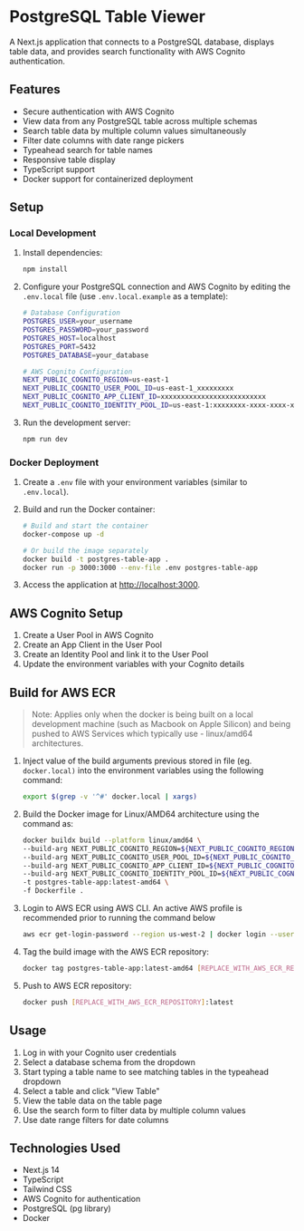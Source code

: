# PostgreSQL Table Viewer

A Next.js application that connects to a PostgreSQL database, displays table data, and provides search functionality with AWS Cognito authentication.

## Features

- Secure authentication with AWS Cognito
- View data from any PostgreSQL table across multiple schemas
- Search table data by multiple column values simultaneously
- Filter date columns with date range pickers
- Typeahead search for table names
- Responsive table display
- TypeScript support
- Docker support for containerized deployment

## Setup

### Local Development

1. Install dependencies:

    ```bash
    npm install
    ```

2. Configure your PostgreSQL connection and AWS Cognito by editing the `.env.local` file (use `.env.local.example` as a template):

    ``` bash
    # Database Configuration
    POSTGRES_USER=your_username
    POSTGRES_PASSWORD=your_password
    POSTGRES_HOST=localhost
    POSTGRES_PORT=5432
    POSTGRES_DATABASE=your_database

    # AWS Cognito Configuration
    NEXT_PUBLIC_COGNITO_REGION=us-east-1
    NEXT_PUBLIC_COGNITO_USER_POOL_ID=us-east-1_xxxxxxxxx
    NEXT_PUBLIC_COGNITO_APP_CLIENT_ID=xxxxxxxxxxxxxxxxxxxxxxxxxx
    NEXT_PUBLIC_COGNITO_IDENTITY_POOL_ID=us-east-1:xxxxxxxx-xxxx-xxxx-xxxx-xxxxxxxxxxxx
    ```

3. Run the development server:

    ```bash
    npm run dev
    ```

### Docker Deployment

1. Create a `.env` file with your environment variables (similar to `.env.local`).

2. Build and run the Docker container:

    ```bash
    # Build and start the container
    docker-compose up -d

    # Or build the image separately
    docker build -t postgres-table-app .
    docker run -p 3000:3000 --env-file .env postgres-table-app
    ```

3. Access the application at [http://localhost:3000](http://localhost:3000).

## AWS Cognito Setup

1. Create a User Pool in AWS Cognito
2. Create an App Client in the User Pool
3. Create an Identity Pool and link it to the User Pool
4. Update the environment variables with your Cognito details

## Build for AWS ECR

> Note: Applies only when the docker is being built on a local development machine (such as Macbook on Apple Silicon) and being pushed to AWS Services which typically use - linux/amd64 architectures.

1. Inject value of the build arguments previous stored in file (eg. `docker.local)` into the environment variables using the following command:

    ``` bash
    export $(grep -v '^#' docker.local | xargs)
    ```

2. Build the Docker image for Linux/AMD64 architecture using the command as:

    ``` bash
    docker buildx build --platform linux/amd64 \                                                                                          
    --build-arg NEXT_PUBLIC_COGNITO_REGION=${NEXT_PUBLIC_COGNITO_REGION} \
    --build-arg NEXT_PUBLIC_COGNITO_USER_POOL_ID=${NEXT_PUBLIC_COGNITO_USER_POOL_ID} \
    --build-arg NEXT_PUBLIC_COGNITO_APP_CLIENT_ID=${NEXT_PUBLIC_COGNITO_APP_CLIENT_ID} \
    --build-arg NEXT_PUBLIC_COGNITO_IDENTITY_POOL_ID=${NEXT_PUBLIC_COGNITO_IDENTITY_POOL_ID} \
    -t postgres-table-app:latest-amd64 \
    -f Dockerfile .
    ```

3. Login to AWS ECR using AWS CLI. An active AWS profile is recommended prior to running the command below

    ``` bash
    aws ecr get-login-password --region us-west-2 | docker login --username AWS --password-stdin [REPLACE_WITH_AWS_ECR_HOST_ADDRESS]
    ```

4. Tag the build image with the AWS ECR repository:

    ``` bash
    docker tag postgres-table-app:latest-amd64 [REPLACE_WITH_AWS_ECR_REPOSITORY]:latest   
    ```

5. Push to AWS ECR repository:

    ``` bash
    docker push [REPLACE_WITH_AWS_ECR_REPOSITORY]:latest  
    ```

## Usage

1. Log in with your Cognito user credentials
2. Select a database schema from the dropdown
3. Start typing a table name to see matching tables in the typeahead dropdown
4. Select a table and click "View Table"
5. View the table data on the table page
6. Use the search form to filter data by multiple column values
7. Use date range filters for date columns

## Technologies Used

- Next.js 14
- TypeScript
- Tailwind CSS
- AWS Cognito for authentication
- PostgreSQL (pg library)
- Docker
